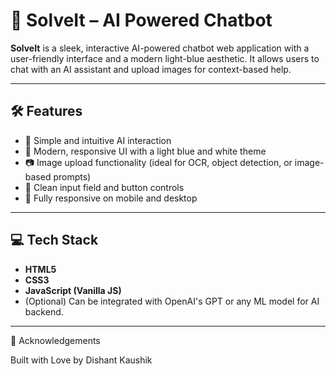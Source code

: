 # 🤖 SolveIt – AI Powered Chatbot

**SolveIt** is a sleek, interactive AI-powered chatbot web application with a user-friendly interface and a modern light-blue aesthetic. It allows users to chat with an AI assistant and upload images for context-based help.

---

## 🛠️ Features

- 🧠 Simple and intuitive AI interaction
- 🎨 Modern, responsive UI with a light blue and white theme
- 📷 Image upload functionality (ideal for OCR, object detection, or image-based prompts)
- 📩 Clean input field and button controls
- 🔄 Fully responsive on mobile and desktop

---

## 💻 Tech Stack

- **HTML5**
- **CSS3**
- **JavaScript (Vanilla JS)**
- (Optional) Can be integrated with OpenAI's GPT or any ML model for AI backend.

---
🙌 Acknowledgements

Built with Love by Dishant Kaushik


